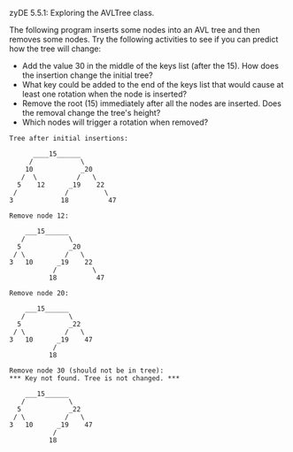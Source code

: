 zyDE 5.5.1: Exploring the AVLTree class.

The following program inserts some nodes into an AVL tree and then removes some nodes. Try the following activities to see if you can predict how the tree will change:

- Add the value 30 in the middle of the keys list (after the 15). How does the insertion change the initial tree?
- What key could be added to the end of the keys list that would cause at least one rotation when the node is inserted?
- Remove the root (15) immediately after all the nodes are inserted. Does the removal change the tree's height?
- Which nodes will trigger a rotation when removed?

```
Tree after initial insertions:

      ____15______
     /            \
    10            _20
   /  \          /   \
  5    12      _19    22
 /            /         \
3            18          47

Remove node 12:

    ___15______
   /           \
  5            _20
 / \          /   \
3   10      _19    22
           /         \
          18          47

Remove node 20:

    ___15______
   /           \
  5            _22
 / \          /   \
3   10      _19    47
           /
          18

Remove node 30 (should not be in tree):
*** Key not found. Tree is not changed. ***

    ___15______
   /           \
  5            _22
 / \          /   \
3   10      _19    47
           /
          18

```

